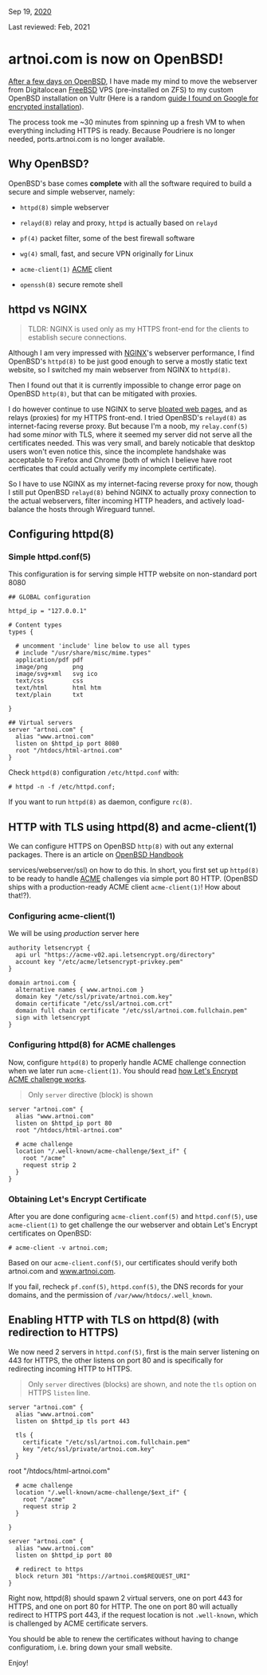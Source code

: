 Sep 19, [2020](/blog/2020/)

Last reviewed: Feb, 2021

# artnoi.com is now on OpenBSD!

[After a few days on OpenBSD](blog/2020/openbsd/), I have made my mind to move the webserver from Digitalocean [FreeBSD](https://freebsd.org) VPS (pre-installed on ZFS) to my custom OpenBSD installation on Vultr (Here is a random [guide I found on Google for encrypted installation](https://cryptsus.com/blog/wireguard-vpn-privacy-server-on-a-vultr-cloud-vps-on-openbsd-6.6-with-full-disk-encryption.html?fbclid=IwAR1tRIZ9iXhV2HN3eDp_8Y1nrqjzW14Ko-rxph5lYHdfeOs4pSOkIKqsUUQ)).

The process took me ~30 minutes from spinning up a fresh VM to when everything including HTTPS is ready. Because Poudriere is no longer needed, ports.artnoi.com is no longer available.

## Why OpenBSD?

OpenBSD's base comes **complete** with all the software required to build a secure and simple webserver, namely:

- `httpd(8)` simple webserver

- `relayd(8)` relay and proxy, `httpd` is actually based on `relayd`

- `pf(4)` packet filter, some of the best firewall software

- `wg(4)` small, fast, and secure VPN originally for Linux

- `acme-client(1)` [ACME](https://en.wikipedia.org/wiki/Automated_Certificate_Management_Environment) client

- `openssh(8)` secure remote shell

## httpd vs NGINX

> TLDR: NGINX is used only as my HTTPS front-end for the clients to establish secure connections.

Although I am very impressed with [NGINX](https://nginx.com)'s webserver performance, I find OpenBSD's `httpd(8)` to be just good enough to serve a mostly static text website, so I switched my main webserver from NGINX to `httpd(8)`.

Then I found out that it is currently impossible to change error page on OpenBSD `http(8)`, but that can be mitigated with proxies.

I do however continue to use NGINX to serve [bloated web pages](https://docs.pi-hole.net/guides/nginx-configuration), and as relays (proxies) for my HTTPS front-end. I tried OpenBSD's `relayd(8)` as internet-facing reverse proxy. But because I'm a noob, my `relay.conf(5)` had some _minor_ with TLS, where it seemed my server did not serve all the certificates needed. This was very small, and barely noticable that desktop users won't even notice this, since the incomplete handshake was acceptable to Firefox and Chrome (both of which I believe have root certficates that could actually verify my incomplete certificate).

So I have to use NGINX as my internet-facing reverse proxy for now, though I still put OpenBSD `relayd(8)` behind NGINX to actually proxy connection to the actual webservers, filter incoming HTTP headers, and actively load-balance the hosts through Wireguard tunnel.

## Configuring httpd(8)

### Simple httpd.conf(5)

This configuration is for serving simple HTTP website on non-standard port 8080

    ## GLOBAL configuration

    httpd_ip = "127.0.0.1"

    # Content types
    types {

      # uncomment 'include' line below to use all types
      # include "/usr/share/misc/mime.types"
      application/pdf pdf
      image/png       png
      image/svg+xml   svg ico
      text/css        css
      text/html       html htm
      text/plain      txt

    }

    ## Virtual servers
    server "artnoi.com" {
      alias "www.artnoi.com"
      listen on $httpd_ip port 8080
      root "/htdocs/html-artnoi.com"
    }

Check `httpd(8)` configuration `/etc/httpd.conf` with:

    # httpd -n -f /etc/httpd.conf;

If you want to run `httpd(8)` as daemon, configure `rc(8)`.

## HTTP with TLS using httpd(8) and acme-client(1)

We can configure HTTPS on OpenBSD `http(8)` with out any external packages. There is an article on [OpenBSD Handbook](https://www.openbsdhandbook.com)

services/webserver/ssl) on how to do this. In short, you first set up `httpd(8)` to be ready to handle [ACME](https://en.wikipedia.org/wiki/Automated_Certificate_Management_Environment) challenges via simple port 80 HTTP. (OpenBSD ships with a production-ready ACME client `acme-client(1)`! How about that!?).

### Configuring acme-client(1)

We will be using _production_ server here

    authority letsencrypt {
      api url "https://acme-v02.api.letsencrypt.org/directory"
      account key "/etc/acme/letsencrypt-privkey.pem"
    }

    domain artnoi.com {
      alternative names { www.artnoi.com }
      domain key "/etc/ssl/private/artnoi.com.key"
      domain certificate "/etc/ssl/artnoi.com.crt"
      domain full chain certificate "/etc/ssl/artnoi.com.fullchain.pem"
      sign with letsencrypt
    }

### Configuring httpd(8) for ACME challenges

Now, configure `httpd(8)` to properly handle ACME challenge connection when we later run `acme-client(1)`. You should read [how Let's Encrypt ACME challenge works](https://letsencrypt.org/how-it-works/).

> Only `server` directive (block) is shown

    server "artnoi.com" {
      alias "www.artnoi.com"
      listen on $httpd_ip port 80
      root "/htdocs/html-artnoi.com"

      # acme challenge
      location "/.well-known/acme-challenge/$ext_if" {
        root "/acme"
        request strip 2
      }
    }

### Obtaining Let's Encrypt Certificate

After you are done configuring `acme-client.conf(5)` and `httpd.conf(5)`, use `acme-client(1)` to get challenge the our webserver and obtain Let's Encrypt certificates on OpenBSD:

    # acme-client -v artnoi.com;

Based on our `acme-client.conf(5)`, our certificates should verify both artnoi.com and www.artnoi.com.

If you fail, recheck `pf.conf(5)`, `httpd.conf(5)`, the DNS records for your domains, and the permission of `/var/www/htdocs/.well_known`.

## Enabling HTTP with TLS on httpd(8) (with redirection to HTTPS)

We now need 2 servers in `httpd.conf(5)`, first is the main server listening on 443 for HTTPS, the other listens on port 80 and is specifically for redirecting incoming HTTP to HTTPS.

> Only `server` directives (blocks) are shown, and note the `tls` option on HTTPS `listen` line.

    server "artnoi.com" {
      alias "www.artnoi.com"
      listen on $httpd_ip tls port 443

      tls {
        certificate "/etc/ssl/artnoi.com.fullchain.pem"
        key "/etc/ssl/private/artnoi.com.key"
      }

root "/htdocs/html-artnoi.com"

      # acme challenge
      location "/.well-known/acme-challenge/$ext_if" {
        root "/acme"
        request strip 2
      }

    }

    server "artnoi.com" {
      alias "www.artnoi.com"
      listen on $httpd_ip port 80

      # redirect to https
      block return 301 "https://artnoi.com$REQUEST_URI"
    }

Right now, httpd(8) should spawn 2 virtual servers, one on port 443 for HTTPS, and one on port 80 for HTTP. The one on port 80 will actually redirect to HTTPS port 443, if the request location is not `.well-known`, which is challenged by ACME certificate servers.

You should be able to renew the certificates without having to change configuratiom, i.e. bring down your small website.

Enjoy!
